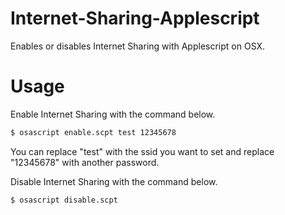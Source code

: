 # Internet-Sharing-Applescript
Enables or disables Internet Sharing with Applescript on OSX.
# Usage
Enable Internet Sharing with the command below.
```bash
$ osascript enable.scpt test 12345678
```
You can replace "test" with the ssid you want to set and replace "12345678" with another password.

Disable Internet Sharing with the command below.
```bash
$ osascript disable.scpt
```
